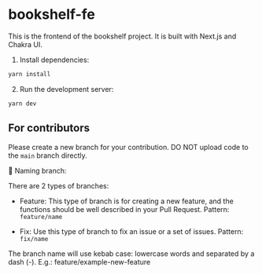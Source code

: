 # bookshelf-fe
This is the frontend of the bookshelf project. It is built with Next.js and Chakra UI.

1. Install dependencies:
```bash
yarn install
```
2. Run the development server:
```bash
yarn dev
``` 

## For contributors
Please create a new branch for your contribution. DO NOT upload code to the `main` branch directly.

📌 Naming branch:

There are 2 types of branches:

- Feature: This type of branch is for creating a new feature, and the functions should be well described in your Pull Request. Pattern: `feature/name`

- Fix: Use this type of branch to fix an issue or a set of issues. Pattern: `fix/name`

The branch name will use kebab case: lowercase words and separated by a dash (-). E.g.: feature/example-new-feature